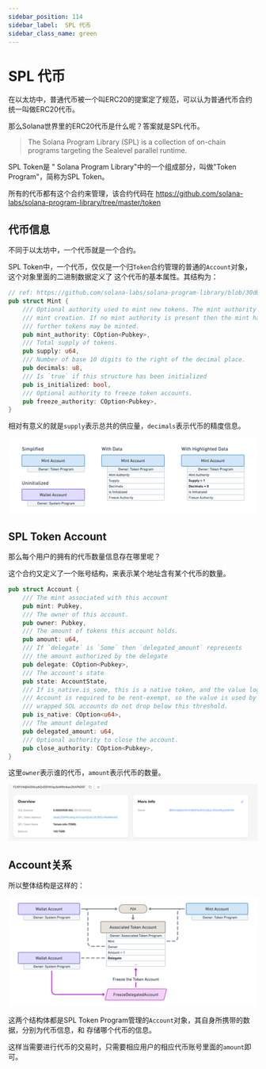 ```yaml
---
sidebar_position: 114
sidebar_label:  SPL 代币
sidebar_class_name: green
---
```


# SPL 代币

在以太坊中，普通代币被一个叫ERC20的提案定了规范，可以认为普通代币合约统一叫做ERC20代币。

那么Solana世界里的ERC20代币是什么呢？答案就是SPL代币。

> The Solana Program Library (SPL) is a collection of on-chain programs targeting the Sealevel parallel runtime.

SPL Token是 " Solana Program Library"中的一个组成部分，叫做"Token Program"，简称为SPL Token。

所有的代币都有这个合约来管理，该合约代码在 https://github.com/solana-labs/solana-program-library/tree/master/token

## 代币信息

不同于以太坊中，一个代币就是一个合约。

SPL Token中，一个代币，仅仅是一个归`Token`合约管理的普通的`Account`对象，这个对象里面的二进制数据定义了 这个代币的基本属性。其结构为：

```rust
// ref: https://github.com/solana-labs/solana-program-library/blob/30d0e1b654414b5a2aca6c6d3a90cd66c820c31e/token/program/src/state.rs#L16
pub struct Mint {
    /// Optional authority used to mint new tokens. The mint authority may only be provided during
    /// mint creation. If no mint authority is present then the mint has a fixed supply and no
    /// further tokens may be minted.
    pub mint_authority: COption<Pubkey>,
    /// Total supply of tokens.
    pub supply: u64,
    /// Number of base 10 digits to the right of the decimal place.
    pub decimals: u8,
    /// Is `true` if this structure has been initialized
    pub is_initialized: bool,
    /// Optional authority to freeze token accounts.
    pub freeze_authority: COption<Pubkey>,
}
```

相对有意义的就是`supply`表示总共的供应量，`decimals`表示代币的精度信息。

![](../img/week1/mint_wallet_account.png)

## SPL Token Account

那么每个用户的拥有的代币数量信息存在哪里呢？

这个合约又定义了一个账号结构，来表示某个地址含有某个代币的数量。

```rust
pub struct Account {
    /// The mint associated with this account
    pub mint: Pubkey,
    /// The owner of this account.
    pub owner: Pubkey,
    /// The amount of tokens this account holds.
    pub amount: u64,
    /// If `delegate` is `Some` then `delegated_amount` represents
    /// the amount authorized by the delegate
    pub delegate: COption<Pubkey>,
    /// The account's state
    pub state: AccountState,
    /// If is_native.is_some, this is a native token, and the value logs the rent-exempt reserve. An
    /// Account is required to be rent-exempt, so the value is used by the Processor to ensure that
    /// wrapped SOL accounts do not drop below this threshold.
    pub is_native: COption<u64>,
    /// The amount delegated
    pub delegated_amount: u64,
    /// Optional authority to close the account.
    pub close_authority: COption<Pubkey>,
}
```

这里`owner`表示谁的代币，`amount`表示代币的数量。

![](../img/week1/spl_account_1.png)

## Account关系

所以整体结构是这样的：

![](../img/week1/spl_pda_account.png)

这两个结构体都是SPL Token Program管理的`Account`对象，其自身所携带的数据，分别为代币信息，和 存储哪个代币的信息。

这样当需要进行代币的交易时，只需要相应用户的相应代币账号里面的`amount`即可。
